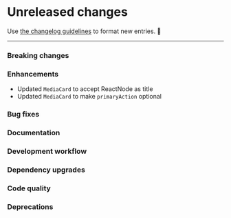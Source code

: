 # Unreleased changes

Use [the changelog guidelines](https://git.io/polaris-changelog-guidelines) to format new entries. 💜

---

### Breaking changes

### Enhancements

- Updated `MediaCard` to accept ReactNode as title
- Updated `MediaCard` to make `primaryAction` optional

### Bug fixes

### Documentation

### Development workflow

### Dependency upgrades

### Code quality

### Deprecations
